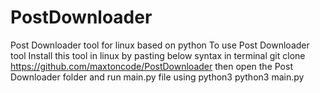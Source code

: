 # PostDownloader
Post Downloader tool for linux based on python
To use Post Downloader tool Install this tool in linux by pasting below syntax in terminal
git clone https://github.com/maxtoncode/PostDownloader
then open the Post Downloader folder and run main.py file using python3
python3 main.py
